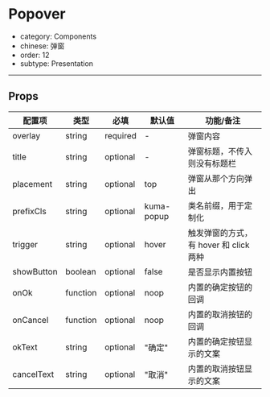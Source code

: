 # Popover

- category: Components
- chinese: 弹窗
- order: 12
- subtype: Presentation

---


## Props

| 配置项 | 类型 | 必填 | 默认值 | 功能/备注 |
|---|---|---|---|---|
|overlay|string|required|-|弹窗内容|
|title|string|optional|-|弹窗标题，不传入则没有标题栏|
|placement|string|optional|top|弹窗从那个方向弹出|
|prefixCls|string|optional|kuma-popup|类名前缀，用于定制化|
|trigger|string|optional|hover|触发弹窗的方式，有 hover 和 click 两种|
|showButton|boolean|optional|false|是否显示内置按钮|
|onOk|function|optional|noop|内置的确定按钮的回调|
|onCancel|function|optional|noop|内置的取消按钮的回调|
|okText|string|optional|"确定"|内置的确定按钮显示的文案|
|cancelText|string|optional|"取消"|内置的取消按钮显示的文案|

